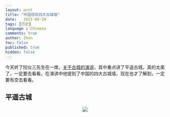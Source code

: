 ```yaml
---
layout: post
title: "中国现存四大古城墙"
date:   2021-06-29
tags: [历史]
language : Chinese
comments: true
author: Zhen
toc: false
published: true
hidden: false
---
```

今天听了阮仪三先生在一席，[关于古城的演讲](https://youtu.be/c5jFu3cOBrg)，其中重点讲了平遥古城，真的太美了，一定要去看看。在演讲中他提到了中国的四大古城墙，现在也才了解到，一定要有空去看看。

## 平遥古城

<p align="center"> <img src="{{ site.imageurl }}/四大城墙2.jpg"> </p> 


<!--stackedit_data:
eyJoaXN0b3J5IjpbLTExNDU3MTQwNjFdfQ==
-->